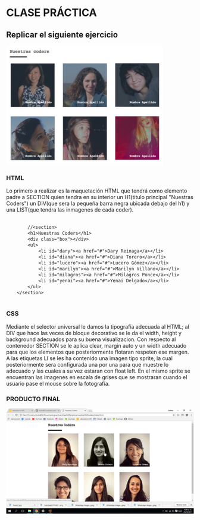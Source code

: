 # CLASE PRÁCTICA
## Replicar el siguiente ejercicio
![Pagina a raplicar](assets/images/img-nuestras-coders.png "titulo")

### HTML
Lo primero a realizar es la maquetación HTML que tendrá como elemento padre a SECTION quien tendra en su interior un H1(titulo principal "Nuestras Coders") un DIV(que sera la pequeña barra negra ubicada debajo del h1) y una LIST(que tendra las inmagenes de cada coder).

```
		
		//<section>
        <h1>Nuestras Coders</h1>
        <div class="box"></div>
        <ul>
            <li id="dary"><a href="#">Dary Reinaga</a></li>
            <li id="diana"><a href="#">Diana Torero</a></li>
            <li id="lucero"><a href="#">Lucero Gómez</a></li>
            <li id="marilyn"><a href="#">Marilyn Villano</a></li>
            <li id="milagros"><a href="#">Milagros Ponce</a></li>
            <li id="yenai"><a href="#">Yenai Delgado</a></li>
        </ul>
    </section>
		
```
### CSS
Mediante el selector universal le damos la tipografía adecuada al HTML; al DIV que hace las veces de bloque decorativo se le da el width, height y background adecuados para su buena visualizacion.
Con respecto al contenedor SECTION se le aplica clear, margin auto y un width adecuado para que los elementos que posteriormente flotaran respeten ese margen.
A las etiquetas LI se les ha contenido una imagen tipo sprite, la cual posteriormente sera configurada una por una para que muestre lo adecuado y las cuales a su vez estaran con float left.
En el mismo sprite se encuentran las imagenes en escala de grises que se mostraran cuando el usuario pase el mouse sobre la fotografía.

### PRODUCTO FINAL
![Pagina a raplicar](assets/images/final.jpg "titulo")

